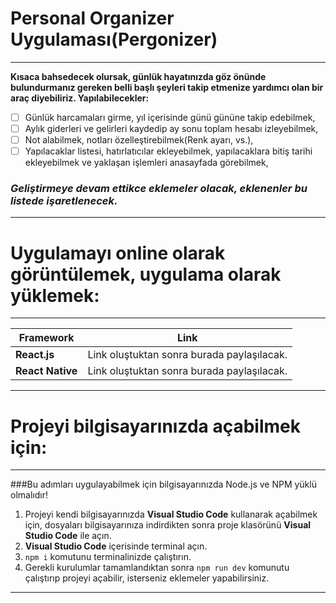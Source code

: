 # Personal Organizer Uygulaması(Pergonizer)

---

**Kısaca bahsedecek olursak, günlük hayatınızda göz önünde bulundurmanız gereken belli başlı şeyleri takip etmenize yardımcı olan bir araç diyebiliriz. Yapılabilecekler:**

- [ ] Günlük harcamaları girme, yıl içerisinde günü gününe takip edebilmek,
- [ ] Aylık giderleri ve gelirleri kaydedip ay sonu toplam hesabı izleyebilmek,
- [ ] Not alabilmek, notları özelleştirebilmek(Renk ayarı, vs.),
- [ ] Yapılacaklar listesi, hatırlatıcılar ekleyebilmek, yapılacaklara bitiş tarihi ekleyebilmek ve yaklaşan işlemleri anasayfada görebilmek,

### *Geliştirmeye devam ettikce eklemeler olacak, eklenenler bu listede işaretlenecek.*

---

# Uygulamayı online olarak görüntülemek, uygulama olarak yüklemek:

---

|Framework|Link|
|---|---|
|**React.js**|Link oluştuktan sonra burada paylaşılacak.|
|**React Native**|Link oluştuktan sonra burada paylaşılacak.|



---

# Projeyi bilgisayarınızda açabilmek için:

---

###Bu adımları uygulayabilmek için bilgisayarınızda Node.js ve NPM yüklü olmalıdır!

1. Projeyi kendi bilgisayarınızda **Visual Studio Code** kullanarak açabilmek için, dosyaları bilgisayarınıza indirdikten sonra proje klasörünü **Visual Studio Code** ile açın.
2. **Visual Studio Code** içerisinde terminal açın.
3. `npm i` komutunu terminalinizde çalıştırın.
4. Gerekli kurulumlar tamamlandıktan sonra `npm run dev` komunutu çalıştırıp projeyi açabilir, isterseniz eklemeler yapabilirsiniz.

---
